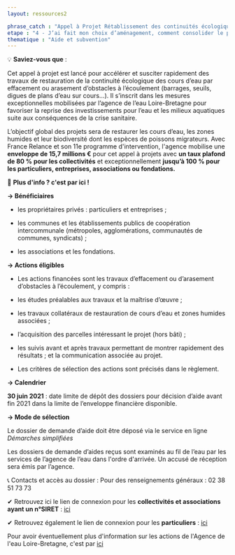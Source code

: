 ```yaml
---
layout: ressources2

phrase_catch : "Appel à Projet Rétablissement des continuités écologique de l'Agence de l'eau Loire-Bretagne"
etape : "4 - J’ai fait mon choix d’aménagement, comment consolider le projet avant d’attaquer les travaux ?"
thematique : "Aide et subvention"
---
```

💡 **Saviez-vous que** :  
  
Cet appel à projet est lancé pour accélérer et susciter rapidement des travaux de restauration de la continuité écologique des cours d’eau par effacement ou arasement d’obstacles à l’écoulement (barrages, seuils, digues de plans d’eau sur cours…).
Il s’inscrit dans les mesures exceptionnelles mobilisées par l’agence de l’eau Loire-Bretagne pour favoriser la reprise des investissements pour l’eau et les milieux aquatiques suite aux conséquences de la crise sanitaire.

L’objectif global des projets sera de restaurer les cours d’eau, les zones humides et leur biodiversité dont les espèces de poissons migrateurs.
Avec France Relance et son 11e programme d'intervention, l'agence mobilise une **enveloppe de 15,7 millions €** pour cet appel à projets avec **un taux plafond de 80 % pour les collectivités** et exceptionnellement **jusqu’à 100 % pour les particuliers, entreprises, associations ou fondations.**

🚀 **Plus d'info ? c'est par ici !** 

**→ Bénéficiaires**

- les propriétaires privés : particuliers et entreprises ;  

- les communes et les établissements publics de coopération intercommunale (métropoles, agglomérations, communautés de communes, syndicats) ;

- les associations et les fondations.

**→ Actions éligibles**

- Les actions financées sont les travaux d’effacement ou d’arasement d’obstacles à l’écoulement, y compris :

- les études préalables aux travaux et la maîtrise d’œuvre ;

- les travaux collatéraux de restauration de cours d’eau et zones humides associées ;

- l’acquisition des parcelles intéressant le projet (hors bâti) ;

- les suivis avant et après travaux permettant de montrer rapidement des résultats ;
et la communication associée au projet.

- Les critères de sélection des actions sont précisés dans le règlement.

**→ Calendrier**

**30 juin 2021** : date limite de dépôt des dossiers pour décision d’aide avant fin 2021 dans la limite de l’enveloppe financière disponible.

**→ Mode de sélection**

Le dossier de demande d’aide doit être déposé via le service en ligne *Démarches simplifiées*

Les dossiers de demande d’aides reçus sont examinés au fil de l’eau par les services de l’agence de l’eau dans l'ordre d'arrivée. Un accusé de réception sera émis par l’agence.

📞 Contacts et accès au dossier :
Pour des renseignements généraux : 02 38 51 73 73

✔ Retrouvez ici le lien de connexion pour les **collectivités et associations ayant un n°SIRET** : [ici](https://www.demarches-simplifiees.fr/commencer/agence-eau-lb-aap-maq)

✔ Retrouvez également le lien de connexion pour les **particuliers** : [ici](https://www.demarches-simplifiees.fr/commencer/agence-eau-lb-aap-maq-particulier)

Pour avoir éventuellement plus d'information sur les actions de l'Agence de l'eau Loire-Bretagne, c'est par [ici](https://aides-redevances.eau-loire-bretagne.fr/home/aides/appels-a-projets/retablissement-de-la-continuite-ecologique.html)

